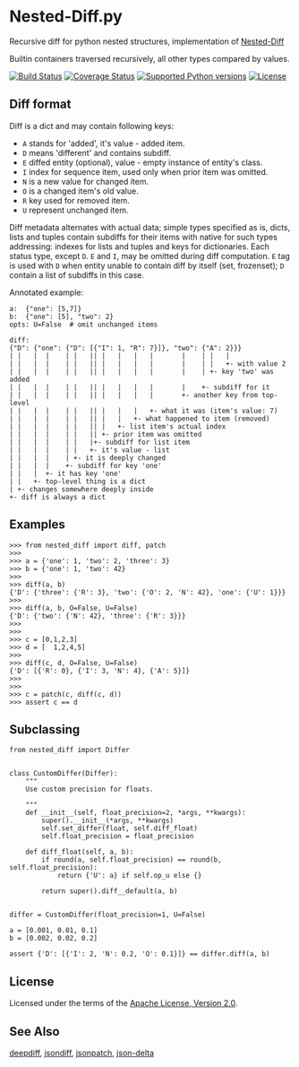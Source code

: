 # Nested-Diff.py

Recursive diff for python nested structures, implementation of
[Nested-Diff](https://github.com/mr-mixas/Nested-Diff)

Builtin containers traversed recursively, all other types compared by values.

[![Build Status](https://travis-ci.org/mr-mixas/Nested-Diff.py.svg?branch=master)](https://travis-ci.org/mr-mixas/Nested-Diff.py)
[![Coverage Status](https://coveralls.io/repos/github/mr-mixas/Nested-Diff.py/badge.svg)](https://coveralls.io/github/mr-mixas/Nested-Diff.py)
[![Supported Python versions](https://img.shields.io/pypi/pyversions/nested_diff.svg)](https://pypi.org/project/nested_diff/)
[![License](https://img.shields.io/pypi/l/nested_diff.svg)](https://pypi.org/project/nested_diff/)

## Diff format

Diff is a dict and may contain following keys:

* `A` stands for 'added', it's value - added item.
* `D` means 'different' and contains subdiff.
* `E` diffed entity (optional), value - empty instance of entity's class.
* `I` index for sequence item, used only when prior item was omitted.
* `N` is a new value for changed item.
* `O` is a changed item's old value.
* `R` key used for removed item.
* `U` represent unchanged item.

Diff metadata alternates with actual data; simple types specified as is, dicts,
lists and tuples contain subdiffs for their items with native for such types
addressing: indexes for lists and tuples and keys for dictionaries. Each status
type, except `D`. `E` and `I`, may be omitted during diff computation. `E` tag
is used with `D` when entity unable to contain diff by itself (set, frozenset);
`D` contain a list of subdiffs in this case.

Annotated example:

```
a:  {"one": [5,7]}
b:  {"one": [5], "two": 2}
opts: U=False  # omit unchanged items

diff:
{"D": {"one": {"D": [{"I": 1, "R": 7}]}, "two": {"A": 2}}}
| |   |  |    | |   || |   |   |   |       |    | |   |
| |   |  |    | |   || |   |   |   |       |    | |   +- with value 2
| |   |  |    | |   || |   |   |   |       |    | +- key 'two' was added
| |   |  |    | |   || |   |   |   |       |    +- subdiff for it
| |   |  |    | |   || |   |   |   |       +- another key from top-level
| |   |  |    | |   || |   |   |   +- what it was (item's value: 7)
| |   |  |    | |   || |   |   +- what happened to item (removed)
| |   |  |    | |   || |   +- list item's actual index
| |   |  |    | |   || +- prior item was omitted
| |   |  |    | |   |+- subdiff for list item
| |   |  |    | |   +- it's value - list
| |   |  |    | +- it is deeply changed
| |   |  |    +- subdiff for key 'one'
| |   |  +- it has key 'one'
| |   +- top-level thing is a dict
| +- changes somewhere deeply inside
+- diff is always a dict
```

## Examples

```
>>> from nested_diff import diff, patch
>>>
>>> a = {'one': 1, 'two': 2, 'three': 3}
>>> b = {'one': 1, 'two': 42}
>>>
>>> diff(a, b)
{'D': {'three': {'R': 3}, 'two': {'O': 2, 'N': 42}, 'one': {'U': 1}}}
>>>
>>> diff(a, b, O=False, U=False)
{'D': {'two': {'N': 42}, 'three': {'R': 3}}}
>>>
>>>
>>> c = [0,1,2,3]
>>> d = [  1,2,4,5]
>>>
>>> diff(c, d, O=False, U=False)
{'D': [{'R': 0}, {'I': 3, 'N': 4}, {'A': 5}]}
>>>
>>>
>>> c = patch(c, diff(c, d))
>>> assert c == d
```

## Subclassing

```
from nested_diff import Differ


class CustomDiffer(Differ):
    """
    Use custom precision for floats.

    """
    def __init__(self, float_precision=2, *args, **kwargs):
        super().__init__(*args, **kwargs)
        self.set_differ(float, self.diff_float)
        self.float_precision = float_precision

    def diff_float(self, a, b):
        if round(a, self.float_precision) == round(b, self.float_precision):
            return {'U': a} if self.op_u else {}

        return super().diff__default(a, b)


differ = CustomDiffer(float_precision=1, U=False)

a = [0.001, 0.01, 0.1]
b = [0.002, 0.02, 0.2]

assert {'D': [{'I': 2, 'N': 0.2, 'O': 0.1}]} == differ.diff(a, b)
```

## License

Licensed under the terms of the [Apache License, Version 2.0](http://www.apache.org/licenses/LICENSE-2.0>).

## See Also

[deepdiff](https://pypi.org/project/deepdiff/),
[jsondiff](https://pypi.org/project/jsondiff/),
[jsonpatch](https://pypi.org/project/jsonpatch/),
[json-delta](https://pypi.org/project/json-delta/)

